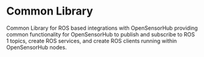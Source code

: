 # Common Library

Common Library for ROS based integrations with OpenSensorHub providing
common functionality for OpenSensorHub to publish and subscribe to ROS 1
topics, create ROS services, and create ROS clients running within 
OpenSensorHub nodes.
